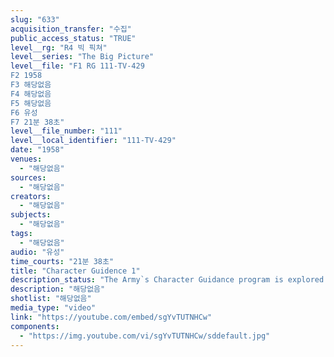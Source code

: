 ```yaml
---
slug: "633"
acquisition_transfer: "수집"
public_access_status: "TRUE"
level__rg: "R4 빅 픽쳐"
level__series: "The Big Picture"
level__file: "F1 RG 111-TV-429
F2 1958
F3 해당없음
F4 해당없음
F5 해당없음
F6 유성
F7 21분 38초"
level__file_number: "111"
level__local_identifier: "111-TV-429"
date: "1958"
venues: 
  - "해당없음"
sources: 
  - "해당없음"
creators: 
  - "해당없음"
subjects: 
  - "해당없음"
tags: 
  - "해당없음"
audio: "유성"
time_courts: "21분 38초"
title: "Character Guidence 1"
description_status: "The Army`s Character Guidance program is explored in this documentary presentation."
description: "해당없음"
shotlist: "해당없음"
media_type: "video"
link: "https://youtube.com/embed/sgYvTUTNHCw"
components: 
  - "https://img.youtube.com/vi/sgYvTUTNHCw/sddefault.jpg"
---
```

